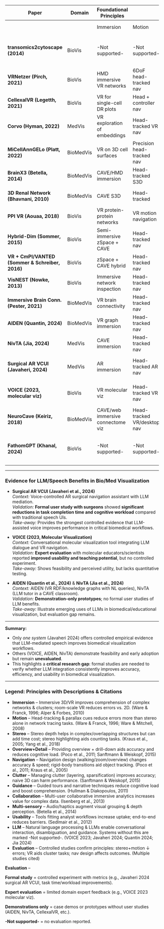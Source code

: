 | Paper | Domain | **Foundational Principles** | | | | | | | | | **Modalities** | | **Evaluation** |
|-------|---------|-----------------------------|-----------|--------|--------|-----------------|------------|---------|----------|---------------|-----------|---------------|----------------|
|       |         | Immersion | Motion | Stereo | Overview+Detail | Navigation | Clutter | Guidance | Collaboration | Usability | Multi-sensory | LLM | Evaluation |
| **transomics2cytoscape (2014)** | BioVis | -Not supported- | -Not supported- | -Not supported- | Layered 2.5D pathway views | Panel-driven exploration | Plane stacking reduces overlap | -Not supported- | -Not supported- | Automates 2.5D integration with Cytoscape | -Not supported- | -Not supported- | -Not supported- |
| **VRNetzer (Pirch, 2021)** | BioVis | HMD immersive VR networks | 6DoF head-tracked nav | Stereo supported (optional) | Multi-layout + subnetworks | VR nav with shortest paths | Layout + subgraph filtering | Task workflows as guides | Single-user (no collab) | Integrated VR analysis platform | -Not supported- | -Not supported- | -Not supported- |
| **CellexalVR (Legetth, 2021)** | BioVis | VR for single-cell DR plots | Head + controller nav | Stereo rendering | Global DR + local clusters | Gesture selection, lassoing | Subsampling + metadata filters | Session flow guides exploration | Multi-user supported | Pipelines + easy export | -Not supported- | -Not supported- | Demonstrations only |
| **Corvo (Hyman, 2022)** | MedVis | VR exploration of embeddings | Head-tracked VR nav | Stereo supported (optional) | Overview of embeddings + local probes | No-code VR navigation | Filter/brush across embeddings | Guided VR analysis steps | Single-user (no collab) | No-code workflow integration | -Not supported- | -Not supported- | Demonstrations only |
| **MiCellAnnGELo (Platt, 2022)** | BioMedVis | VR on 3D cell surfaces | Precision head-tracked nav | Stereo supported (optional) | Whole-cell surface + ROIs | 3D selection + annotation | Focus on surface ROIs | Protocol-driven annotation | Single-user (no collab) | Unity app with labeling integration | -Not supported- | -Not supported- | Demonstrations only |
| **BrainX3 (Betella, 2014)** | BioMedVis | CAVE/HMD immersion | Head-tracked S3D | Stereo rendering | Global brain with local regions | Embodied navigation tools | Region filtering + multimodal cues | -Not supported- | Single-user (no collab) | Prototype system | Sonification for edges/nodes | -Not supported- | Demonstrations only |
| **3D Renal Network (Bhavnani, 2010)** | BioMedVis | CAVE S3D | Head-tracked | Stereo rendering | Disease–gene overview with local focus | Walk-through exploration | Spatial separation in CAVE | -Not supported- | Single-user (no collab) | Early prototype system | -Not supported- | -Not supported- | -Not supported- |
| **PPI VR (Aouaa, 2018)** | BioVis | VR protein-protein networks | VR motion navigation | Stereo supported (optional) | PPI overview + clusters | Interactive VR mining tools | Cluster/subnet focus | -Not supported- | Single-user (no collab) | Case-study prototype | -Not supported- | -Not supported- | -Not supported- |
| **Hybrid-Dim (Sommer, 2015)** | BioVis | Semi-immersive zSpace + CAVE | Head-tracked nav | Stereo rendering | Stereo overview + immersive detail | Linked display interaction | Hybrid 2.5D/3D occlusion control | Structured analysis across displays | Single-user (no collab) | Workflow bridging 2D↔VR | -Not supported- | -Not supported- | Demonstrations only |
| **VR + CmPI/VANTED (Sommer & Schreiber, 2016)** | BioVis | zSpace + CAVE hybrid | Head-tracked nav | Stereo rendering | Linked overview and detail | Cross-display linking + selection | Overview+detail split | Linked pipeline steps | Single-user (no collab) | Workflow bridging 2D↔VR | -Not supported- | -Not supported- | Demonstrations only |
| **VisNEST (Nowke, 2013)** | BioVis | Immersive network inspection | Head-tracked nav | Stereo supported (optional) | Network overview + neurons | Neuron selection, spike data | Selective focus on neurons | -Not supported- | Single-user (no collab) | System integration prototype | -Not supported- | -Not supported- | -Not supported- |
| **Immersive Brain Conn. (Pester, 2021)** | BioMedVis | VR brain connectivity | Head-tracked nav | Stereo supported (optional) | Whole-brain ↔ regional drill-down | Navigate connectivity layers | Modal separation of connectivity | -Not supported- | Single-user (no collab) | Demonstration platform | -Not supported- | -Not supported- | -Not supported- |
| **AIDEN (Quantin, 2024)** | BioMedVis | VR graph immersion | Head-tracked nav | Stereo supported (optional) | Semantic graph overview + queries | Voice-driven graph navigation | Filter via NL queries | Voice-based query guidance | Single-user (no collab) | RDF ontology workflow integration | -Not supported- | LLM-assisted speech queries | Demonstrations only |
| **NivTA (Jia, 2024)** | MedVis | CAVE immersion | Head-tracked nav | Stereo supported (optional) | Educational content overview | Voice/gesture navigation | -Not supported- | LLM-based teaching assistant | Multi-user CAVE class | Education-focused workflow | -Not supported- | LLM conversational tutor | Demonstrations only |
| **Surgical AR VCUI (Javaheri, 2024)** | MedVis | AR immersion | Head-tracked AR nav | -Not supported- | Surgical overlay detail + context | Voice-controlled overlays | -Not supported- | LLM resolves ambiguous commands | Multi-user OR team | Integrated into surgical workflow | -Not supported- | LLM-mediated speech control | **Formal study** – surgeons: task time ↓, workload ↓ |
| **VOICE (2023, molecular viz)** | BioVis | VR molecular viz | Head-tracked VR nav | Stereo rendering | Molecular overview + details | Conversational NL navigation | Sparsification in dense scenes | LLM conversational guide | Single-user (no collab) | Integrated into molecular workflow | -Not supported- | LLM-mediated NL conversation | **Expert evaluation** – educators & scientists |
| **NeuroCave (Keiriz, 2018)** | BioMedVis | CAVE/web immersive connectome viz | Head-tracked VR/desktop nav | Stereo rendering (HMDs) | Side-by-side comparisons; module clustering | Interactive VR nav; switch topologies | Edge bundling + interactive layout | -Not supported- | Single-user (shared CAVE view) | Web-based; load your own data | -Not supported- | -Not supported- | Demonstrations only |
| **FathomGPT (Khanal, 2024)** | BioVis | -Not supported- | -Not supported- | -Not supported- | On-demand interactive charts/maps | NL commands for retrieval/filtering | NL filters; name resolution aids | Conversational explanations | -Not supported- | Optimized latency; domain workflow (FathomNet) | -Not supported- | LLM text-to-SQL/code; image/pattern search | Ablation studies + expert feedback |


---

### Evidence for LLM/Speech Benefits in Bio/Med Visualization

- **Surgical AR VCUI (Javaheri et al., 2024)**  
  *Context:* Voice-controlled AR surgical navigation assistant with LLM mediation.  
  *Validation:* **Formal user study with surgeons** showed **significant reductions in task completion time and cognitive workload** compared with traditional speech UIs.  
  *Take-away:* Provides the strongest controlled evidence that LLM-assisted voice improves performance in critical biomedical workflows.  

- **VOICE (2023, Molecular Visualization)**  
  *Context:* Conversational molecular visualization tool integrating LLM dialogue and VR navigation.  
  *Validation:* **Expert evaluation** with molecular educators/scientists reported **improved usability and teaching potential**, but no controlled experiment.  
  *Take-away:* Shows feasibility and perceived utility, but lacks quantitative testing.  

- **AIDEN (Quantin et al., 2024)** & **NivTA (Jia et al., 2024)**  
  *Context:* AIDEN (VR RDF/knowledge graphs with NL queries), NivTA (LLM tutor in a CAVE classroom).  
  *Validation:* **Demonstration-only prototypes**; no formal user studies of LLM benefits.  
  *Take-away:* Illustrate emerging uses of LLMs in biomedical/educational visualization, but evaluation gap remains.  

---

**Summary:**  
- Only *one system* (Javaheri 2024) offers controlled empirical evidence that LLM-mediated speech improves biomedical visualization workflows.  
- Others (VOICE, AIDEN, NivTA) demonstrate feasibility and early adoption but remain **unevaluated**.  
- This highlights a **critical research gap**: formal studies are needed to verify whether LLM integration consistently improves accuracy, efficiency, and usability in biomedical visualization.

---

### Legend: Principles with Descriptions & Citations

- **Immersion** – Immersive 3D/VR improves comprehension of complex networks & clusters; room-scale VR reduces errors vs. 2D. (Ware & Franck, 1996; Alper & Forbes, 2010)  
- **Motion** – Head-tracking & parallax cues reduce errors more than stereo alone in network tracing tasks. (Ware & Franck, 1996; Ware & Mitchell, 2008)  
- **Stereo** – Stereo depth helps in complex/overlapping structures but can add time cost; stereo highlighting aids counting tasks. (Kraus et al., 2005; Yang et al., 2018)  
- **Overview+Detail** – Providing overview + drill-down aids accuracy and reduces cognitive load. (Poco et al., 2011; Sanftmann & Weiskopf, 2015)  
- **Navigation** – Navigation design (walking/zoom/overview) changes accuracy & speed; rigid-body transitions aid object tracking. (Poco et al., 2011; Kraus et al., 2005)  
- **Clutter** – Managing clutter (layering, sparsification) improves accuracy; naive 3D can harm performance. (Sanftmann & Weiskopf, 2015)  
- **Guidance** – Guided tours and narrative techniques reduce cognitive load and boost comprehension. (Hullman & Diakopoulos, 2011)  
- **Collaboration** – Multi-user collaborative immersive analytics increases value for complex data. (Isenberg et al., 2013)  
- **Multi-sensory** – Audio/haptics augment visual grouping & depth perception. (Betella et al., 2014)  
- **Usability** – Tools fitting analyst workflows increase uptake; end-to-end reduces barriers. (Sedlmair et al., 2012)
- **LLM** – Natural language processing & LLMs enable conversational interaction, disambiguation, and guidance. Systems without this are marked -Not supported-. (VOICE 2023; Javaheri 2024; Quantin 2024; Jia 2024)
- **Evaluation** – Controlled studies confirm principles: stereo+motion ↓ errors; VR aids cluster tasks; nav design affects outcomes. (Multiple studies cited)  

**Evaluation** –

**Formal study** = controlled experiment with metrics (e.g., Javaheri 2024 surgical AR VCUI, task time/workload improvements).

**Expert evaluation** = limited domain expert feedback (e.g., VOICE 2023 molecular viz).

**Demonstrations only** = case demos or prototypes without user studies (AIDEN, NivTA, CellexalVR, etc.).

**-Not supported-** = no evaluation reported.
